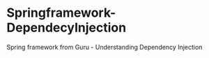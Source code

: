 # Springframework-DependecyInjection
Spring framework from Guru - Understanding Dependency Injection 
